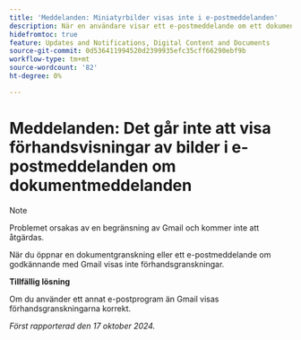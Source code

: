 ```yaml
---
title: 'Meddelanden: Miniatyrbilder visas inte i e-postmeddelanden'
description: När en användare visar ett e-postmeddelande om ett dokumentgodkännande visas inte dokumentminiatyrbilden i e-postmeddelandet.
hidefromtoc: true
feature: Updates and Notifications, Digital Content and Documents
source-git-commit: 0d536411994520d2399935efc35cff66290ebf9b
workflow-type: tm+mt
source-wordcount: '82'
ht-degree: 0%

---
```


# Meddelanden: Det går inte att visa förhandsvisningar av bilder i e-postmeddelanden om dokumentmeddelanden

>[!NOTE]
>
>Problemet orsakas av en begränsning av Gmail och kommer inte att åtgärdas.

När du öppnar en dokumentgranskning eller ett e-postmeddelande om godkännande med Gmail visas inte förhandsgranskningar.

**Tillfällig lösning**

Om du använder ett annat e-postprogram än Gmail visas förhandsgranskningarna korrekt.

_Först rapporterad den 17 oktober 2024._

